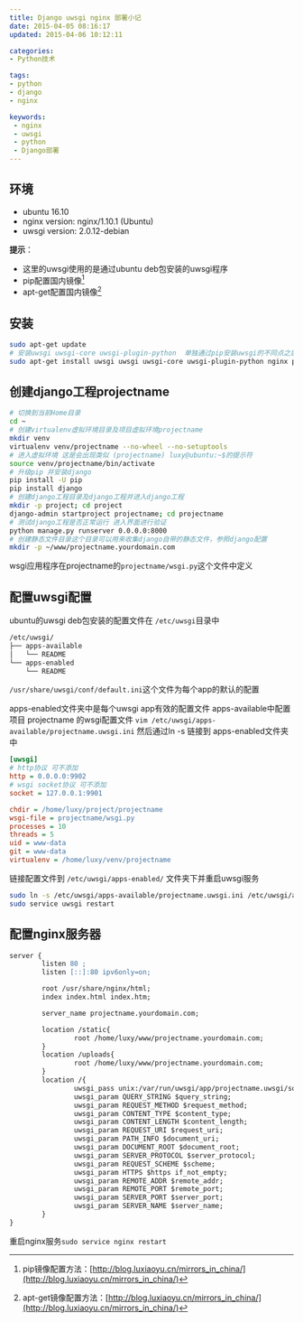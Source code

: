 ```yaml
---
title: Django uwsgi nginx 部署小记
date: 2015-04-05 08:16:17
updated: 2015-04-06 10:12:11

categories: 
- Python技术

tags: 
- python
- django
- nginx

keywords: 
 - nginx 
 - uwsgi
 - python
 - Django部署
---
```


## 环境

* ubuntu 16.10
* nginx version: nginx/1.10.1 (Ubuntu)
* uwsgi version: 2.0.12-debian


**提示**：
* 这里的uwsgi使用的是通过ubuntu deb包安装的uwsgi程序
* pip配置国内镜像[^1]
* apt-get配置国内镜像[^2]
[^1]: pip镜像配置方法：[http://blog.luxiaoyu.cn/mirrors_in_china/](http://blog.luxiaoyu.cn/mirrors_in_china/)
[^2]: apt-get镜像配置方法：[http://blog.luxiaoyu.cn/mirrors_in_china/](http://blog.luxiaoyu.cn/mirrors_in_china/)
  
## 安装

```bash
sudo apt-get update
# 安装uwsgi uwsgi-core uwsgi-plugin-python  单独通过pip安装uwsgi的不同点之后描述
sudo apt-get install uwsgi uwsgi uwsgi-core uwsgi-plugin-python nginx python-dev python-virtualenv
```

## 创建django工程projectname

```bash
# 切换到当前Home目录
cd ~
# 创建virtualenv虚拟环境目录及项目虚拟环境projectname
mkdir venv
virtualenv venv/projectname --no-wheel --no-setuptools
# 进入虚拟环境 这是会出现类似 (projectname) luxy@ubuntu:~$的提示符
source venv/projectname/bin/activate
# 升级pip 并安装django
pip install -U pip
pip install django
# 创建django工程目录及django工程并进入django工程
mkdir -p project; cd project
django-admin startproject projectname; cd projectname
# 测试django工程是否正常运行 进入界面进行验证
python manage.py runserver 0.0.0.0:8000
# 创建静态文件目录这个目录可以用来收集django自带的静态文件，参照django配置
mkdir -p ~/www/projectname.yourdomain.com
```

wsgi应用程序在projectname的`projectname/wsgi.py`这个文件中定义

## 配置uwsgi配置

ubuntu的uwsgi deb包安装的配置文件在 `/etc/uwsgi`目录中

```txt
/etc/uwsgi/
├── apps-available
│   └── README
└── apps-enabled
    └── README
```

`/usr/share/uwsgi/conf/default.ini`这个文件为每个app的默认的配置

apps-enabled文件夹中是每个uwsgi app有效的配置文件
apps-available中配置项目 projectname 的wsgi配置文件 
`vim /etc/uwsgi/apps-available/projectname.uwsgi.ini`
然后通过ln -s 链接到 apps-enabled文件夹中


```ini /etc/uwsgi/apps-available/projectname.uwsgi.ini
[uwsgi]
# http协议 可不添加
http = 0.0.0.0:9902
# wsgi socket协议 可不添加
socket = 127.0.0.1:9901

chdir = /home/luxy/project/projectname
wsgi-file = projectname/wsgi.py
processes = 10
threads = 5
uid = www-data
git = www-data
virtualenv = /home/luxy/venv/projectname
```

链接配置文件到 `/etc/uwsgi/apps-enabled/` 文件夹下并重启uwsgi服务
```bash
sudo ln -s /etc/uwsgi/apps-available/projectname.uwsgi.ini /etc/uwsgi/apps-enabled/projectname.uwsgi.ini
sudo service uwsgi restart
```

## 配置nginx服务器

```apache /etc/nginx/sites-enabled/projectname.nginx.conf
server {
        listen 80 ;
        listen [::]:80 ipv6only=on;

        root /usr/share/nginx/html;
        index index.html index.htm;

        server_name projectname.yourdomain.com;

        location /static{
                root /home/luxy/www/projectname.yourdomain.com;
        }
        location /uploads{
                root /home/luxy/www/projectname.yourdomain.com;
        }
        location /{
                uwsgi_pass unix:/var/run/uwsgi/app/projectname.uwsgi/socket;
                uwsgi_param QUERY_STRING $query_string;
                uwsgi_param REQUEST_METHOD $request_method;
                uwsgi_param CONTENT_TYPE $content_type;
                uwsgi_param CONTENT_LENGTH $content_length;
                uwsgi_param REQUEST_URI $request_uri;
                uwsgi_param PATH_INFO $document_uri;
                uwsgi_param DOCUMENT_ROOT $document_root;
                uwsgi_param SERVER_PROTOCOL $server_protocol;
                uwsgi_param REQUEST_SCHEME $scheme;
                uwsgi_param HTTPS $https if_not_empty;
                uwsgi_param REMOTE_ADDR $remote_addr;
                uwsgi_param REMOTE_PORT $remote_port;
                uwsgi_param SERVER_PORT $server_port;
                uwsgi_param SERVER_NAME $server_name;
        }
}
```

重启nginx服务`sudo service nginx restart`
